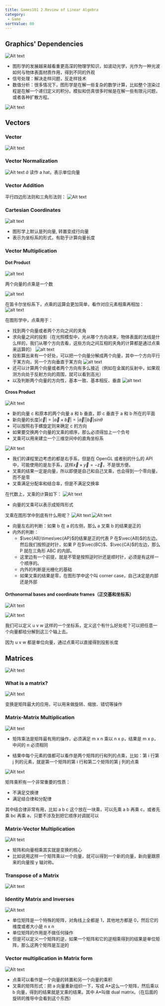 ```yaml
---
title: Games101 2.Review of Linear Algebra
category:
 - Game
sortValue: 00
---
```


## Graphics' Dependencies

![Alt text](image.png)

- 图形学的发展越来越看重更高深的物理学知识，如波动光学，光作为一种光波如何与物体表面材质作用，得到不同的外观
- 信号处理：解决走样问题，反走样技术
- 数值分析：很多情况下，图形学是在解一些复杂的数学计算，比如整个渲染过程是在解一个递归定义的积分。模拟和仿真很多时候是在解一些有限元问题，或者各种扩散方程。

![Alt text](image-1.png)

## Vectors

### Vector

![Alt text](image-2.png)

### Vector Normalization

![Alt text](image-3.png)
$\hat{a}$ 读作 a hat，表示单位向量

### Vector Addition

平行四边形法则和三角形法则：
![Alt text](image-4.png)

### Cartesian Coordinates

![alt text](image-5.png)

- 图形学上默认是列向量, 转置变成行向量
- 表示为坐标系的形式，有助于计算向量长度

### Vector Multiplication

#### Dot Product

![alt text](image-6.png)

两个向量的点乘是一个数

![alt text](image-7.png)

在笛卡尔坐标系下，点乘的运算会更加简单，看作对应元素相乘再相加：
![alt text](image-8.png)

在图形学中，点乘用于：

- 找到两个向量或者两个方向之间的夹角
- 求向量之间的投影（在光照模型中，光从哪个方向进来，物体表面的法线是什么样的，我们从哪个方向去看，这些方向之间互相的夹角的计算都是通过点乘来运算的）
  ![alt text](image-9.png)
- 投影算出来有一个好处，可以把一个向量分解成两个向量，其中一个方向平行于某方向，另一个方向垂直于某方向
  ![alt text](image-10.png)
- 还可以计算两个向量或者两个方向有多么接近（例如在金属的反射中，如果观测方向处于反射方向的周围，就可以看到高光）
- 以及判断两个向量的方向性，基本一致、基本相反、垂直
  ![alt text](image-11.png)

#### Cross Product

![Alt text](image-12.png)

- 新的向量 c 和原本的两个向量 a 和 b 垂直，即 c 垂直于 a 和 b 所在的平面
- 新向量的长度$|\vec{c}| = |\vec{a}\times\vec{b}| = |\vec{a}||\vec{b}|sin\theta$
- 可以按照右手螺旋定则来确定 c 的方向
- 如果要交换两个向量的叉乘的顺序，那么必须得加上一个负号
- 叉乘可以用来建立一个三维空间中的直角坐标系

![Alt text](image-13.png)

- 我们的课程里边考虑的都是右手系，但是在 OpenGL 或者别的什么的 API 中，可能使用的是左手系，这样$\vec{x}\times\vec{y} = -\vec{z}$，不是很方便。
- 叉乘的结果一定是向量，所以即便是自己和自己叉乘，也会得到一个零向量，而不是零
- 叉乘满足分配率和结合率，但是不满足交换率

在代数上，叉乘的计算如下：
![Alt text](image-14.png)

- 向量的叉乘可以表示成矩阵形式

叉乘在图形学中到底有什么用呢？
![Alt text](image-15.png)
![Alt text](image-16.png)

- 向量左右的判断：如果 b 在 a 的左侧，那么 a 叉乘 b 的结果是正的
- 内外的判断：
  - $\vec{AB}\times\vec{AP}$的结果是正的代表 P 在$\vec{AB}$的左边。然后我们按照逆时针，如果 P 在$\vec{BC}$、$\vec{CA}$的左边，那么 P 就在三角形 ABC 的内部。
  - 这里边有一个前提，就是不管是按照逆时针还是顺时针，必须是有这样一个顺序的。
  - 内外的判断是光栅化的基础
  - 如果叉乘的结果是零，在图形学中这个叫 corner case，自己决定是内部还是外部

#### Orthonormal bases and coordinate frames（正交基和坐标系）

![Alt text](image-17.png)

![Alt text](image-18.png)

我们可以定义 u v w 这样的一个坐标系，定义这个有什么好处呢？可以把任意一个向量都给分解到这三个轴上去。

因为 u v w 都是单位向量，通过点乘可以直接得到投影长度

## Matrices

![Alt text](image-19.png)

### What is a matrix?

![Alt text](image-20.png)

变换是矩阵最大的应用，可以用来做旋转、缩放、错切等操作

### Matrix-Matrix Multiplication

![Alt text](image-22.png)

- 矩阵乘法是矩阵最有用的操作，必须满足 m x n 乘以 n x p，结果是 m x p，中间的 n 必须相同

- 结果中每个元素的值都可以看作是两个矩阵的行和列的点乘，比如：第 i 行第 j 列的元素，就是第一个矩阵的第 i 行和第二个矩阵的第 j 列的点乘

![Alt text](image-21.png)

矩阵乘积有一个非常重要的性质：

- 不满足交换律
- 满足结合律和分配律

其中结合律非常有用，比如 a b c 这个放在一块乘，可以先乘 a b 再乘 c，或者先乘 bc 再乘 a，只要不涉及到把它顺序对调就可以

### Matrix-Vector Multiplication

![Alt text](image-23.png)

- 矩阵和向量相乘其实就是变换的核心
- 比如说用这样一个矩阵乘以一个向量，就可以得到一个新的向量，新向量跟原来的向量按 y 轴对称。

### Transpose of a Matrix

![Alt text](image-24.png)

### Identity Matrix and Inverses

![Alt text](image-25.png)

- 单位矩阵是一个特殊的矩阵，对角线上全都是 1，其他地方都是 0，然后它的维度或者大小是 n x n
- 单位矩阵的作用是不做任何操作
- 但是可以定义一个矩阵的逆，如果一个矩阵和它的逆相乘得到的结果是单位矩阵，那么这两个矩阵是互逆的

### Vector multiplication in Matrix form

![Alt text](image-26.png)

- 点乘可以看作是一个向量的转置和另一个向量的乘积
- 叉乘的矩阵形式：把 a 向量重新组织一下，写成 A\*这么一个矩阵，然后乘以 b 向量，得到的结果就是叉乘的结果。其中 A\*叫做 dual matrix。（在后面的旋转的推导中会看到这个东西）
